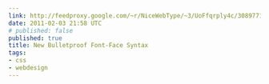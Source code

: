 ```yaml
---
link: http://feedproxy.google.com/~r/NiceWebType/~3/UoFfqrply4c/3089771501
date: 2011-02-03 21:58 UTC
# published: false
published: true
title: New Bulletproof Font-Face Syntax
tags:
- css
- webdesign
---
```



